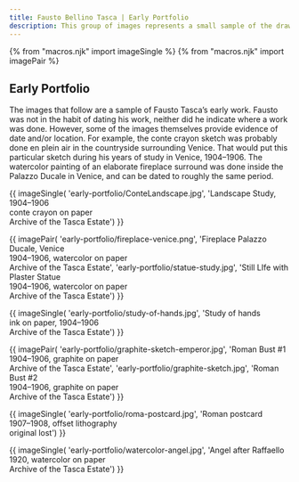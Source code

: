 ```yaml
---
title: Fausto Bellino Tasca | Early Portfolio
description: This group of images represents a small sample of the drawings, paintings and sketches which Fausto Tasca completed during his early career.
---
```

{% from "macros.njk" import imageSingle %}
{% from "macros.njk" import imagePair %}

## Early Portfolio

The images that follow are a sample of Fausto Tasca’s early work. Fausto was not in the habit of dating his work, neither did he indicate where a work was done. However, some of the images themselves provide evidence of date and/or location. For example, the conte crayon sketch was probably done <span class="ital">en plein air</span> in the countryside surrounding Venice. That would put this particular sketch during his years of study in Venice, 1904&#8211;1906. The watercolor painting of an elaborate fireplace surround was done inside the Palazzo Ducale in Venice, and can be dated to roughly the same period.

{{ imageSingle(
'early-portfolio/ConteLandscape.jpg',
'Landscape Study, 1904&#8211;1906<br>
conte crayon on paper<br>
Archive of the Tasca Estate')
}}


{{ imagePair(
'early-portfolio/fireplace-venice.png',
'Fireplace Palazzo Ducale, Venice<br>1904&#8211;1906, watercolor on paper<br>Archive of the Tasca Estate',
'early-portfolio/statue-study.jpg',
'Still LIfe with Plaster Statue<br>1904&#8211;1906, watercolor on paper<br>Archive of the Tasca Estate')
}}

{{ imageSingle(
'early-portfolio/study-of-hands.jpg',
'Study of hands<br>ink on paper, 1904&#8211;1906<br>Archive of the Tasca Estate')
}}

{{ imagePair(
'early-portfolio/graphite-sketch-emperor.jpg',
'Roman Bust #1<br>1904&#8211;1906, graphite on paper<br>Archive of the Tasca Estate',
'early-portfolio/graphite-sketch.jpg',
'Roman Bust #2<br>1904&#8211;1906, graphite on paper<br>Archive of the Tasca Estate')
}}

{{ imageSingle(
'early-portfolio/roma-postcard.jpg',
'Roman postcard<br>1907&#8211;1908, offset lithography<br>original lost')
}}

{{ imageSingle(
'early-portfolio/watercolor-angel.jpg',
'Angel after Raffaello<br>1920, watercolor on paper<br>Archive of the Tasca Estate')
}}

